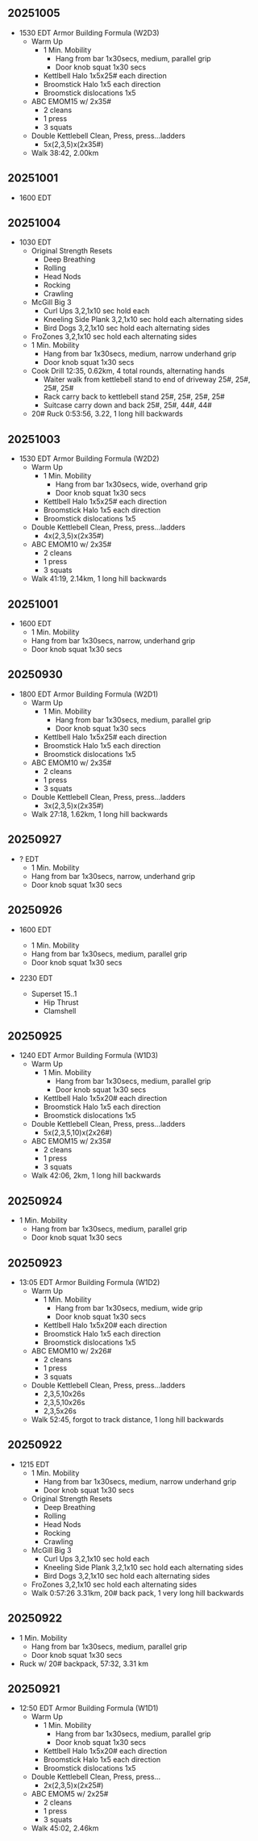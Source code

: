 
## 20251005

- 1530 EDT Armor Building Formula (W2D3)
  - Warm Up
    - 1 Min. Mobility
      - Hang from bar 1x30secs, medium, parallel grip
      - Door knob squat 1x30 secs
    - Kettlbell Halo 1x5x25# each direction
    - Broomstick Halo 1x5 each direction
    - Broomstick dislocations 1x5
  - ABC EMOM15 w/ 2x35#
    - 2 cleans
    - 1 press
    - 3 squats
  - Double Kettlebell Clean, Press, press...ladders
    - 5x(2,3,5)x(2x35#)
  - Walk 38:42, 2.00km

## 20251001

- 1600 EDT
## 20251004

- 1030 EDT
  - Original Strength Resets
    - Deep Breathing
    - Rolling
    - Head Nods
    - Rocking
    - Crawling
  - McGill Big 3
    - Curl Ups 3,2,1x10 sec hold each
    - Kneeling Side Plank 3,2,1x10 sec hold each alternating sides
    - Bird Dogs 3,2,1x10 sec hold each alternating sides
  - FroZones 3,2,1x10 sec hold each alternating sides
  - 1 Min. Mobility
    - Hang from bar 1x30secs, medium, narrow underhand grip
    - Door knob squat 1x30 secs
  - Cook Drill 12:35, 0.62km, 4 total rounds, alternating hands
    - Waiter walk from kettlebell stand to end of driveway 25#, 25#, 25#, 25#
    - Rack carry back to kettlebell stand 25#, 25#, 25#, 25#
    - Suitcase carry down and back 25#, 25#, 44#, 44#
  - 20# Ruck 0:53:56, 3.22, 1 long hill backwards

## 20251003

- 1530 EDT Armor Building Formula (W2D2)
  - Warm Up
    - 1 Min. Mobility
      - Hang from bar 1x30secs, wide, overhand grip
      - Door knob squat 1x30 secs
    - Kettlbell Halo 1x5x25# each direction
    - Broomstick Halo 1x5 each direction
    - Broomstick dislocations 1x5
  - Double Kettlebell Clean, Press, press...ladders
    - 4x(2,3,5)x(2x35#)
  - ABC EMOM10 w/ 2x35#
    - 2 cleans
    - 1 press
    - 3 squats
  - Walk 41:19, 2.14km, 1 long hill backwards

## 20251001

- 1600 EDT
  - 1 Min. Mobility
  - Hang from bar 1x30secs, narrow, underhand grip
  - Door knob squat 1x30 secs

## 20250930

- 1800 EDT Armor Building Formula (W2D1)
  - Warm Up
    - 1 Min. Mobility
      - Hang from bar 1x30secs, medium, parallel grip
      - Door knob squat 1x30 secs
    - Kettlbell Halo 1x5x25# each direction
    - Broomstick Halo 1x5 each direction
    - Broomstick dislocations 1x5
  - ABC EMOM10 w/ 2x35#
    - 2 cleans
    - 1 press
    - 3 squats
  - Double Kettlebell Clean, Press, press...ladders
    - 3x(2,3,5)x(2x35#)
  - Walk 27:18, 1.62km, 1 long hill backwards

## 20250927

- ? EDT
  - 1 Min. Mobility
  - Hang from bar 1x30secs, narrow, underhand grip
  - Door knob squat 1x30 secs

## 20250926

- 1600 EDT
  - 1 Min. Mobility
  - Hang from bar 1x30secs, medium, parallel grip
  - Door knob squat 1x30 secs

- 2230 EDT
  - Superset 15..1
    - Hip Thrust
    - Clamshell


## 20250925

- 1240 EDT Armor Building Formula (W1D3)
  - Warm Up
    - 1 Min. Mobility
      - Hang from bar 1x30secs, medium, parallel grip
      - Door knob squat 1x30 secs
    - Kettlbell Halo 1x5x20# each direction
    - Broomstick Halo 1x5 each direction
    - Broomstick dislocations 1x5
  - Double Kettlebell Clean, Press, press...ladders
    - 5x(2,3,5,10)x(2x26#)
  - ABC EMOM15 w/ 2x35#
    - 2 cleans
    - 1 press
    - 3 squats
  - Walk 42:06, 2km, 1 long hill backwards

## 20250924

- 1 Min. Mobility
  - Hang from bar 1x30secs, medium, parallel grip
  - Door knob squat 1x30 secs

## 20250923

- 13:05 EDT Armor Building Formula (W1D2)
  - Warm Up
    - 1 Min. Mobility
      - Hang from bar 1x30secs, medium, wide grip
      - Door knob squat 1x30 secs
    - Kettlbell Halo 1x5x20# each direction
    - Broomstick Halo 1x5 each direction
    - Broomstick dislocations 1x5
  - ABC EMOM10 w/ 2x26#
    - 2 cleans
    - 1 press
    - 3 squats
  - Double Kettlebell Clean, Press, press...ladders
    - 2,3,5,10x26s
    - 2,3,5,10x26s
    - 2,3,5x26s
  - Walk 52:45, forgot to track distance, 1 long hill backwards

## 20250922

- 1215 EDT
  - 1 Min. Mobility
    - Hang from bar 1x30secs, medium, narrow underhand grip
    - Door knob squat 1x30 secs
  - Original Strength Resets
    - Deep Breathing
    - Rolling
    - Head Nods
    - Rocking
    - Crawling
  - McGill Big 3
    - Curl Ups 3,2,1x10 sec hold each
    - Kneeling Side Plank 3,2,1x10 sec hold each alternating sides
    - Bird Dogs 3,2,1x10 sec hold each alternating sides
  - FroZones 3,2,1x10 sec hold each alternating sides
  - Walk 0:57:26 3.31km, 20# back pack, 1 very long hill backwards

## 20250922

- 1 Min. Mobility
  - Hang from bar 1x30secs, medium, parallel grip
  - Door knob squat 1x30 secs
- Ruck w/ 20# backpack, 57:32, 3.31 km

## 20250921

- 12:50 EDT Armor  Building Formula (W1D1)
  - Warm Up
    - 1 Min. Mobility
      - Hang from bar 1x30secs, medium, parallel grip
      - Door knob squat 1x30 secs
    - Kettlbell Halo 1x5x20# each direction
    - Broomstick Halo 1x5 each direction
    - Broomstick dislocations 1x5
  - Double Kettlebell Clean, Press, press...
    - 2x(2,3,5)x(2x25#)
  - ABC EMOM5 w/ 2x25#
    - 2 cleans
    - 1 press
    - 3 squats
  - Walk 45:02, 2.46km

